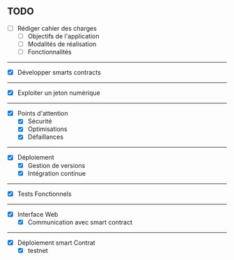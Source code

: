 ## TODO

- [ ] Rédiger cahier des charges
  - [ ] Objectifs de l'application
  - [ ] Modalités de réalisation
  - [ ] Fonctionnalités

---

- [x] Développer smarts contracts

---

- [x] Exploiter un jeton numérique

---

- [X] Points d'attention
  - [X] Sécurité
  - [X] Optimisations
  - [X] Défaillances

---

- [x] Déploiement
  - [x] Gestion de versions
  - [x] Intégration continue

---

- [X] Tests Fonctionnels

---

- [x] Interface Web
  - [x] Communication avec smart contract

---

- [X] Déploiement smart Contrat
  - [X] testnet
